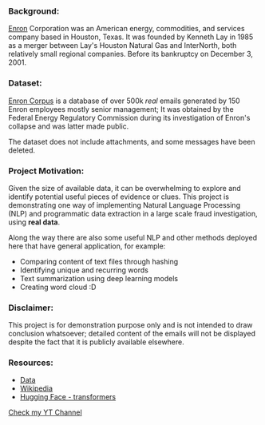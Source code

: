 ### Background:

[Enron](https://en.wikipedia.org/wiki/Enron) Corporation was an American energy, commodities, and services company based in Houston, Texas. It was founded by Kenneth Lay in 1985 as a merger between Lay's Houston Natural Gas and InterNorth, both relatively small regional companies. Before its bankruptcy on December 3, 2001.

### Dataset:

[Enron Corpus](https://www.cs.cmu.edu/~enron/) is a database of over 500k *real* emails generated by 150 Enron employees mostly senior management; It was obtained by the Federal Energy Regulatory Commission during its investigation of Enron's collapse and was latter made public.

The dataset does not include attachments, and some messages have been deleted.

### Project Motivation:

Given the size of available data, it can be overwhelming to explore and identify potential useful pieces of evidence or clues. This project is demonstrating one way of implementing Natural Language Processing (NLP) and programmatic data extraction in a large scale fraud investigation, using **real data**. 

Along the way there are also some useful NLP and other methods deployed here that have general application, for example:
- Comparing content of text files through hashing
- Identifying unique and recurring words
- Text summarization using deep learning models
- Creating word cloud :D

### Disclaimer: 

This project is for demonstration purpose only and is not intended to draw conclusion whatsoever; detailed content of the emails will not be displayed despite the fact that it is publicly available elsewhere. 

### Resources:

 - [Data](https://www.kaggle.com/wcukierski/enron-email-dataset)
 - [Wikipedia](https://en.wikipedia.org/wiki/Enron_Corpus)
 - [Hugging Face - transformers](https://huggingface.co/transformers/)

[Check my YT Channel](https://youtube.com/@ammopy)
